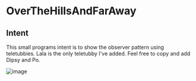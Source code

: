 # OverTheHillsAndFarAway

## Intent
This small programs intent is to show the observer pattern using teletubbies. 
Lala is the only teletubby I've added. Feel free to copy and add Dipsy and Po.

![image](https://user-images.githubusercontent.com/95351040/223763678-fa82985f-13f6-40fa-954c-31908dee856c.png)
